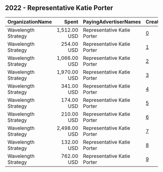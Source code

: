 ## 2022 - Representative Katie Porter 
|OrganizationName|Spent|PayingAdvertiserNames|CreativeUrls|Impressions|Genders|AgeBrackets|CountryCodes|BillingAddresses|CandidateBallotInformation|
|:---|---:|:---|:---|---:|:---|:---|:---|:---|:---|
|Wavelength Strategy|1,512.00 USD|Representative Katie Porter|[0](https://www.snap.com/political-ads/asset/c37c3cabe53ed32ca69fe7e5d9ac8f76c6b2f5c2c01dee2d3f58526d20a4c260?mediaType=mp4)|150,404||18+|united states|US|Katie Porter|
|Wavelength Strategy|254.00 USD|Representative Katie Porter|[1](https://www.snap.com/political-ads/asset/a5a3f37ff5f8b414c544ee2eb3e9b7680c94594245ffabb62d00bf31bf63d858?mediaType=jpg)|21,542||18+|united states|US|Representative Katie Porter|
|Wavelength Strategy|1,066.00 USD|Representative Katie Porter|[2](https://www.snap.com/political-ads/asset/f8e6a6bf425ea73a003596942d66eff099c5da0640bed302543b9cc3ac74f64a?mediaType=jpg)|96,405||18+|united states|US|Representative Katie Porter|
|Wavelength Strategy|1,970.00 USD|Representative Katie Porter|[3](https://www.snap.com/political-ads/asset/10013fe2362d89e3e593eaad6df96b72b29a4bacc71d59b5bea23eb057e5554e?mediaType=mp4)|169,306||18+|united states|US|Katie Porter|
|Wavelength Strategy|341.00 USD|Representative Katie Porter|[4](https://www.snap.com/political-ads/asset/7cbcfb11e0c3a7e1c56ffb686c7cc18974c4d6797a861d1c287dfa33926525f2?mediaType=png)|28,021||18+|united states|US|Katie Porter|
|Wavelength Strategy|174.00 USD|Representative Katie Porter|[5](https://www.snap.com/political-ads/asset/3d0e48a71c70a528e74c7ae701ad887788e4a17396ec1af059f71aa6a0e79ce5?mediaType=jpg)|16,099||18+|united states|US|Representative Katie Porter|
|Wavelength Strategy|210.00 USD|Representative Katie Porter|[6](https://www.snap.com/political-ads/asset/e8e3c1e0b67e613b24ab648fdf228e04e5ef3c0fa7cb1cbd5753dd3ca12de704?mediaType=jpg)|20,984||18+|united states|US|Representative Katie Porter|
|Wavelength Strategy|2,498.00 USD|Representative Katie Porter|[7](https://www.snap.com/political-ads/asset/aec6ab673f62fc2e169fd89668d1c49c9d7e7a4d10becd278a71746d0ddc29e5?mediaType=mp4)|266,310||18+|united states|US|Representative Katie Porter|
|Wavelength Strategy|132.00 USD|Representative Katie Porter|[8](https://www.snap.com/political-ads/asset/55e06083afb1f33496de0bfee9657aebad68b8a76e9915b9f61ffea857e952e9?mediaType=jpg)|13,215||18+|united states|US|Representative Katie Porter|
|Wavelength Strategy|762.00 USD|Representative Katie Porter|[9](https://www.snap.com/political-ads/asset/7f55d52283743a96875859c3abc667c60813d69a72d949754e9993e91b84f72f?mediaType=mp4)|75,250||18+|united states|US|Representative Katie Porter|
